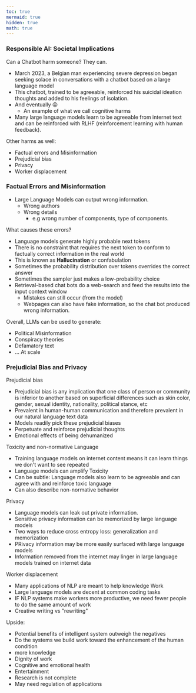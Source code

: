 ```yaml
---
toc: true
mermaid: true
hidden: true
math: true
---
```


### Responsible AI: Societal Implications

Can a Chatbot harm someone? They can.
* March 2023, a Belgian man experiencing severe depression began seeking solace in conversations with a chatbot based on a large language model
* This chatbot, trained to be agreeable, reinforced his suicidal ideation thoughts and added to his feelings of isolation. 
* And eventually :frowning_face:
  * An example of what we call cognitive harms
* Many large language models learn to be agreeable from internet text and can be reinforced with RLHF (reinforcement learning with human feedback).

Other harms as well:
* Factual errors and Misinformation
* Prejudicial bias 
* Privacy
* Worker displacement

### Factual Errors and Misinformation

* Large Language Models can output wrong information. 
  * Wrong authors
  * Wrong details
    * e.g wrong number of components, type of components.

What causes these errors?
* Language models generate highly probable next tokens
* There is no constraint that requires the next token to conform to factually correct information in the real world
* This is known as **Hallucination** or confabulation
* Sometimes the probability distribution over tokens overrides the correct answer 
* Sometimes the sampler just makes a low-probability choice
* Retrieval-based chat bots do a web-search and feed the results into the input context window
  * Mistakes can still occur (from the model)
  * Webpages can also have fake information, so the chat bot produced wrong information.

Overall, LLMs can be used to generate:
* Political Misinformation
* Conspiracy theories 
* Defamatory text
* ... At scale 

### Prejudicial Bias and Privacy

Prejudicial bias
* Prejudicial bias is any implication that one class of person or community is inferior to another based on superficial differences such as skin color, gender, sexual identity, nationality, political stance, etc
* Prevalent in human-human communication and therefore prevalent in our natural language text data
* Models readily pick these prejudicial biases 
* Perpetuate and reinforce prejudicial thoughts 
* Emotional effects of being dehumanized 

Toxicity and non-normative Language 
* Training language models on internet content means it can learn things we don't want to see repeated
* Language models can amplify Toxicity
* Can be subtle: Language models also learn to be agreeable and can agree with and reinforce toxic language 
* Can also describe non-normative behavior 

Privacy
* Language models can leak out private information. 
* Sensitive privacy information can be memorized by large language models
* Two ways to reduce cross entropy loss: generalization and memorization
* PRivacy information may be more easily surfaced with large language models 
* Information removed from the internet may linger in large language models trained on internet data 

Worker displacement 
* Many applications of NLP are meant to help knowledge Work
* Large language models are decent at common coding tasks
* IF NLP systems make workers more productive, we need fewer people to do the same amount of work
* Creative writing vs "rewriting"

Upside:
* Potential benefits of intelligent system outweigh the negatives 
* Do the systems we build work toward the enhancement of the human condition
* more knowledge
* Dignity of work
* Cognitive and emotional health
* Entertainment
* Research is not complete 
* May need regulation of applications

<!-- {% include embed/youtube.html id='10oQMHadGos' %} -->